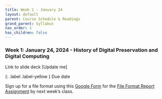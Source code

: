 ```yaml
---
title: Week 1 - January 24
layout: default
parent: Course Schedule & Readings
grand_parent: Syllabus
nav_order: 1
has_children: false
---
```

<a name="week1"></a>
### Week 1: January 24, 2024 - History of Digital Preservation and Digital Computing<br>
Link to slide deck [Update me]

{: .label .label-yellow }
Due date

Sign up for a file format using this <a href="https://forms.gle/UDw6TjZdvrxQpkxq7" target="_blank">Google Form</a> for the <a href="https://digital-archives.github.io/HISTGA1011/assignments/file_format.html">File Format Report Assignment</a> by next week’s class.
